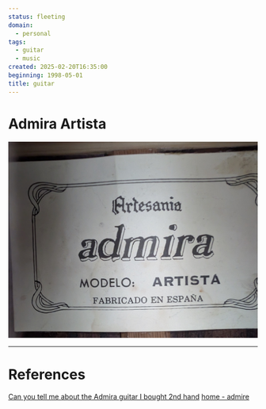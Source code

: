 ```yaml
---
status: fleeting
domain:
  - personal
tags:
  - guitar
  - music
created: 2025-02-20T16:35:00
beginning: 1998-05-01
title: guitar
---
```

# Admira Artista



![|268x211](Admira%20Artista.jpg)


---
# References

[Can you tell me about the Admira guitar I bought 2nd hand](Can%20you%20tell%20me%20about%20the%20Admira%20guitar%20I%20bought%202nd%20hand.md)
[home - admire](https://guitarrasadmira.es/en/)
